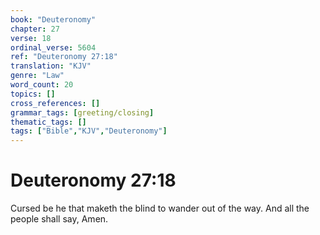 ```yaml
---
book: "Deuteronomy"
chapter: 27
verse: 18
ordinal_verse: 5604
ref: "Deuteronomy 27:18"
translation: "KJV"
genre: "Law"
word_count: 20
topics: []
cross_references: []
grammar_tags: [greeting/closing]
thematic_tags: []
tags: ["Bible","KJV","Deuteronomy"]
---
```


# Deuteronomy 27:18

Cursed be he that maketh the blind to wander out of the way. And all the people shall say, Amen.
